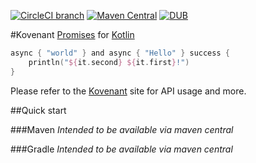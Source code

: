 [![CircleCI branch](https://img.shields.io/circleci/project/mplatvoet/kovenant/master.svg)](https://circleci.com/gh/mplatvoet/kovenant/tree/master) [![Maven Central](https://img.shields.io/maven-central/v/nl.mplatvoet.komponents/kovenant.svg)](http://search.maven.org/#browse%7C-339523586) [![DUB](https://img.shields.io/dub/l/vibe-d.svg)](https://github.com/mplatvoet/kovenant/blob/master/LICENSE)

#Kovenant
[Promises](http://en.wikipedia.org/wiki/Futures_and_promises) for [Kotlin](http://kotlinlang.org)

```kt
async { "world" } and async { "Hello" } success {
    println("${it.second} ${it.first}!")
}
```

Please refer to the [Kovenant](http://kovenant.mplatvoet.nl) site for API usage and more.
 
##Quick start

###Maven
_Intended to be available via maven central_

###Gradle
_Intended to be available via maven central_

